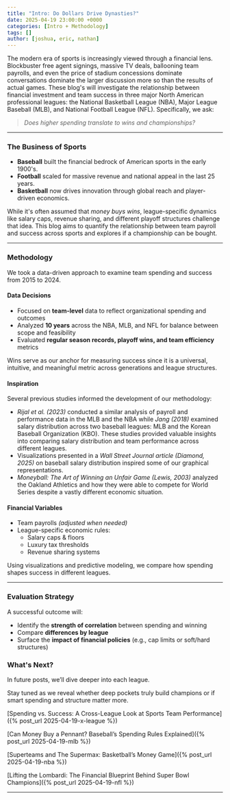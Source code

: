 ```yaml
---
title: "Intro: Do Dollars Drive Dynasties?"
date: 2025-04-19 23:00:00 +0000
categories: [Intro + Methodology]
tags: []
author: [joshua, eric, nathan]
---
```


The modern era of sports is increasingly viewed through a financial lens. Blockbuster free agent signings, massive TV deals, ballooning team payrolls, and even the price of stadium concessions dominate conversations dominate the larger discussion more so than the results of actual games. These blog's will investigate the relationship between financial investment and team success in three major North American professional leagues: the National Basketball League (NBA), Major League Baseball (MLB), and National Football League (NFL). Specifically, we ask:

> _Does higher spending translate to wins and championships?_

---

### The Business of Sports

- **Baseball** built the financial bedrock of American sports in the early 1900's.
- **Football** scaled for massive revenue and national appeal in the last 25 years.
- **Basketball** now drives innovation through global reach and player-driven economics.

While it's often assumed that _money buys wins_, league-specific dynamics like salary caps, revenue sharing, and different playoff structures challenge that idea. This blog aims to quantify the relationship between team payroll and success across sports and explores if a championship can be bought.

---

### Methodology

We took a data-driven approach to examine team spending and success from 2015 to 2024.

#### Data Decisions

- Focused on **team-level** data to reflect organizational spending and outcomes
- Analyzed **10 years** across the NBA, MLB, and NFL for balance between scope and feasibility
- Evaluated **regular season records, playoff wins, and team efficiency** metrics

Wins serve as our anchor for measuring success since it is a universal, intuitive, and meaningful metric across generations and league structures.

#### Inspiration

Several previous studies informed the development of our methodology:

- _Rijal et al. (2023)_ conducted a similar analysis of payroll and performance data in the MLB and the NBA while _Jang (2018)_ examined salary distribution across two baseball leagues: MLB and the Korean Baseball Organization (KBO). These studies provided valuable insights into comparing salary distribution and team performance across different leagues.
- Visualizations presented in a _Wall Street Journal article (Diamond, 2025)_ on baseball salary distribution inspired some of our graphical representations.
- _Moneyball: The Art of Winning an Unfair Game (Lewis, 2003)_ analyzed the Oakland Athletics and how they were able to compete for World Series despite a vastly different economic situation.

#### Financial Variables

- Team payrolls _(adjusted when needed)_
- League-specific economic rules:
  - Salary caps & floors
  - Luxury tax thresholds
  - Revenue sharing systems

Using visualizations and predictive modeling, we compare how spending shapes success in different leagues.

---

### Evaluation Strategy

A successful outcome will:

- Identify the **strength of correlation** between spending and winning
- Compare **differences by league**
- Surface the **impact of financial policies** (e.g., cap limits or soft/hard structures)

### What's Next?

In future posts, we’ll dive deeper into each league.

Stay tuned as we reveal whether deep pockets truly build champions or if smart spending and structure matter more.

[Spending vs. Success: A Cross-League Look at Sports Team Performance]({% post_url 2025-04-19-x-league %})

[Can Money Buy a Pennant? Baseball’s Spending Rules Explained]({% post_url 2025-04-19-mlb %})

[Superteams and The Supermax: Basketball’s Money Game]({% post_url 2025-04-19-nba %})

[Lifting the Lombardi: The Financial Blueprint Behind Super Bowl Champions]({% post_url 2025-04-19-nfl %})

---
